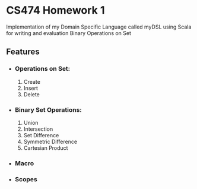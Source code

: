 # CS474 Homework 1

Implementation of my Domain Specific Language called myDSL using Scala for writing and evaluation Binary Operations on Set

## Features

- ### Operations on Set:

  1. Create
  2. Insert
  3. Delete

- ### Binary Set Operations:
  1. Union
  2. Intersection
  3. Set Difference
  4. Symmetric Difference
  5. Cartesian Product
- ### Macro
- ### Scopes
